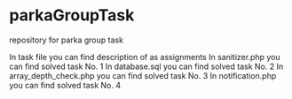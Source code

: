 # parkaGroupTask
repository for parka group task

In task file you can find description of as assignments
In sanitizer.php you can find solved task No. 1
In database.sql you can find solved task No. 2
In array_depth_check.php you can find solved task No. 3
In notification.php you can find solved task No. 4
